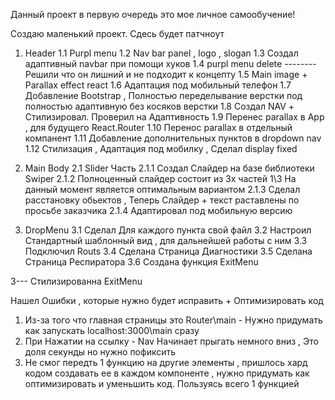 Данный проект в первую очередь это мое личное самообучение!

Создаю маленький проект. Сдесь будет патчноут


1. Header
1.1 Purpl menu
1.2 Nav bar panel , logo , slogan
1.3 Создал адаптивный navbar при помощи хуков 
1.4 purpl menu delete -------- Решили что он лишний и не подходит к концепту 
1.5 Main image + Parallax effect react 
1.6 Адаптация под мобильный телефон 
1.7 Добавление Bootstrap , Полностью переделывание верстки под полностью адаптивную без косяков верстки 
1.8 Создал NAV + Стилизировал. Проверил на Адаптивность
1.9 Перенес parallax в App , для будущего React.Router
1.10 Перенос parallax в отдельный компанент
1.11 Добавление дополнительных пунктов в dropdown nav 
1.12 Стилизация , Адаптация под мобилку , Сделал display fixed



2. Main Body
2.1 Slider Часть
2.1.1 Создал Слайдер на базе библиотеки Swiper
2.1.2 Полноценный слайдер состоит из 3х частей 1\3 На данный момент является оптимальным вариантом 
2.1.3 Сделал расстановку обьектов , Теперь Слайдер + текст раставлены по просьбе заказчика
2.1.4 Адаптировал под мобильную версию 



3. DropMenu
3.1 Сделал Для каждого пункта свой файл
3.2 Настроил Стандартный шаблонный вид , для дальнейшей работы с ним
3.3 Подключил Routs
3.4 Сделана Страница Диагностики
3.5 Сделана Страница Респиратора
3.6 Создана функция ExitMenu

3--- Стилизированна ExitMenu




Нашел Ошибки , которые нужно будет исправить + Оптимизировать код
1. Из-за того что главная страницы это Router\main - Нужно придумать как запускать localhost:3000\main сразу
2. При Нажатии на ссылку - Nav Начинает прыгать немного вниз , Это доля секунды но нужно пофиксить
3. Не смог передть 1 функцию на другие элементы , пришлось хард кодом создавать ее в каждом компоненте , нужно придумать как оптимизировать и уменьшить код. Пользуясь всего 1 функцией

